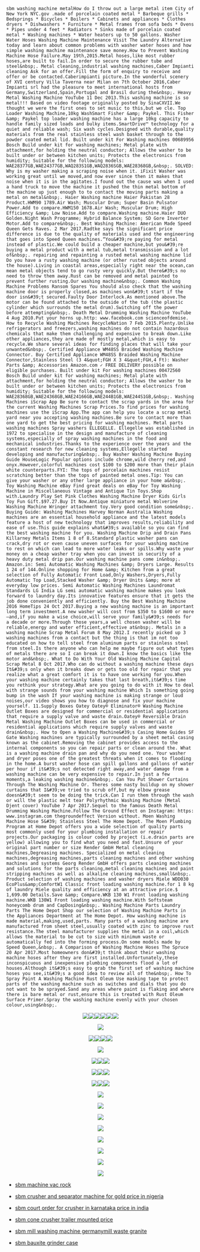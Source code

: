 
```
sbm washing machine metalHow do I throw out a large metal item City of New York NYC.gov .made of porcelain coated metal * Barbeque grills * Bedsprings * Bicycles * Boilers * Cabinets and appliances * Clothes dryers * Dishwashers * Furniture * Metal frames from sofa beds * Ovens * Pipes under 4 feet * Radiators * Sinks made of porcelain coated metal * Washing machines * Water heaters up to 50 gallons. Washer Water Hoses Washing Machine Maintenance Visit The Laundry Alternative today and learn about common problems with washer water hoses and how simple washing machine maintenance save money.How to Prevent Washing Machine Hose Failure.May 19th,2015.Metal hoses,like most rubber hoses,are built to fail.In order to secure the rubber tube and steel&nbsp;. Metal cleaning,industrial washing machines,Caber Impianti cleaning Ask for an offer.Fill the form of enquiry to receive and offer or be contacted.Caberimpianti picture.In the wonderful scenery of XVI century Villa Taverna near Milan on 7th October 2016,Caber Impianti srl had the pleasure to meet international hosts from Germany,Switzerland,Spain,Portugal and Brasil during the&nbsp;. Heavy Metal Washing Machine YouTube 11 Dec 2013.This washing machine is so metal!!! Based on video footage originally posted by SinaCXVII.We thought we were the first ones to set music to this,but we cle. Top Loader Washing Machine,10kg WashSmart Fisher &amp; Paykel. This Fisher &amp; Paykel top loader washing machine has a large 10kg capacity to handle family sized loads and bulky items.SmartDrive™ technology for a quiet and reliable wash; Six wash cycles.Designed with durable,quality materials from the real stainless steel wash basket through to the powder coated metal lid. Built under kit For Washing machines 00689956 Bosch Build under kit for washing machines; Metal plate with attachment,for holding the neutral conductor; Allows the washer to be built under or between kitchen units; Protects the electronics from humidity; Suitable for the following models: WAE28377GB,WAE24377GB,WAQ283S1GB,WAQ2836SGB,WAE28368GB,&nbsp;. SOLVED: Why is my washer making a scraping noise when it. iFixit Washer was working great until we moved,and now ever since then it makes that noise when it is in the agitates.I found out the cause was when I used a hand truck to move the machine it pushed the thin metal bottom of the machine up just enough to to contact the moving parts making a metal on metal&nbsp;. Haier Washing machine Haier Pakistan 28 Product.HWM90 1789.Air Wash; Muscular Drum; Super Basin Pulsator Power.Add to compare.HWM150 1678.Air Wash; Muscular Drum; High Efficiency &amp; Low Noise.Add to compare.Washing machine.Haier DUO Golden.Night Wash Programme; Hybrid Balance System; SD Gore Inverter Motor.Add to compare&nbsp;. Best Washing Machine: American Made Speed Queen Gets Raves. 2 Mar 2017.Radtke says the significant price difference is due to the quality of materials used and the engineering that goes into Speed Queen machines.“You&#39;re paying for metal instead of plastic.We could build a cheaper machine,but you&#39;re buying a metal product with a metal tub,metal transmission and a lot of&nbsp;. repairing and repainting a rusted metal washing machine lid Do you have a rusty washing machine (or other rusted objects around the house).Living in coastal areas,especially right near the ocean,can mean metal objects tend to go rusty very quickly.But there&#39;s no need to throw them away.Rust can be removed and metal painted to prevent further rusting.Our washing machine&nbsp;. Common Washing Machine Problems Ransom Spares You should also check that the washing machine door is properly closed,as machines won&#39;t start if the door isn&#39;t secured.Faulty Door Interlock.As mentioned above.The motor can be found attached to the outside of the tub (the plastic cylinder which surrounds the metal drum).Switching off the power before attempting&nbsp;. Death Metal Drumming Washing Machine YouTube 4 Aug 2010.Put your horns up.http: www.facebook.com scienceofdemise. How to Recycle Washing Machines RecycleNation 7 Feb 2015.Plenty.Unlike refrigerators and freezers,washing machines do not contain hazardous chemicals that make them challenging and expensive to break down.Like other appliances,they are made of mostly metal,which is easy to recycle.We share several ideas for finding places that will take your unwanted&nbsp;. Certified Appliance WM48SS Braided Washing Machine Connector. Buy Certified Appliance WM48SS Braided Washing Machine Connector,Stainless Steel (3 4&quot;FGH X 3 4&quot;FGH,4 Ft): Washer Parts &amp; Accessories Amazon.com ✓ FREE DELIVERY possible on eligible purchases. Built under kit For washing machines 00472560 Bosch Build under kit for washing machines; Metal plate with attachment,for holding the neutral conductor; Allows the washer to be built under or between kitchen units; Protects the electronics from humidity; Suitable for the following models: WAE28368GB,WAE24368GB,WAE24166GB,WAE244B1GB,WAE244S1GB,&nbsp;. Washing Machines iScrap App Be sure to contact the scrap yards in the area for the current Washing Machines Scrap Prices.To find prices for washing machines use the iScrap App.The app can help you locate a scrap metal yard near you accepting washing machines.Be sure to contact more than one yard to get the best pricing for washing machines. Metal parts washing machines Spray washers ELLEGELLE. Ellegelle was established in 1972 to specialise in the design and manufacture of cleaning systems,especially of spray washing machines in the food and mechanical industries.Thanks to the experience over the years and the constant research for new cleaning systems,Ellegelle started developing and manufacturing&nbsp;. Buy Washer Washing Machine Buying Guide HouseLogic Popular options include chrome,wild cherry red,and onyx.However,colorful machines cost $100 to $200 more than their plain white counterparts.FYI: The tops of porcelain machines resist scratching better than the tops of painted metal ones.Tip: You can give your washer or any other large appliance in your home a&nbsp;. Toy Washing Machine eBay Find great deals on eBay for Toy Washing Machine in Miscellaneous Vintage and Antique Tin Toys.Shop with.Laundry Play Set Pink Clothes Washing Machine Dryer Kids Girls Toy Fun Gift.$97.27.Buy It Now.Antique miniature metal Wolverine Washing Machine Wringer attachment toy.Very good condition some&nbsp;. Buying Guide: Washing Machines Harvey Norman Australia Washing machines are an essential household appliance and the latest models feature a host of new technology that improves results,reliability and ease of use.This guide explains what&#39;s available so you can find the best washing machine for you. Washing Machine Drip and Drain Pans Killarney Metals Items 1 8 of 8.Standard plastic washer pans can crack,dry rot or even cause uneven surfaces for your washing machine to rest on which can lead to more water leaks or spills.Why waste your money on a cheap washer tray when you can invest in security of a heavy duty metal drip pan.Our washing machine pans come in&nbsp;. Amazon.in: Semi Automatic Washing Machines &amp; Dryers Large. Results 1 24 of 144.Online shopping for Home &amp; Kitchen from a great selection of Fully Automatic Front Load,Only Washers,Dryers,Fully Automatic Top Load,Stacked Washer &amp; Dryer Units &amp; more at everyday low prices. Semi Automatic Washing Machines Laundromat Standards LG India LG semi automatic washing machine makes you look forward to laundry day.Its innovative features ensure that it gets the job done conveniently and efficiently. Buy the Best Washing Machine 2016 HomeTips 24 Oct 2017.Buying a new washing machine is an important long term investment.A new washer will cost from $350 to $1600 or more—and,if you make a wise choice,will serve your family&#39;s needs for a decade or more.Through those years,a well chosen washer will be reliable,energy and water efficient,effective at&nbsp;. Metals in a washing machine Scrap Metal Forum 8 May 2012.I recently picked up 3 washing machines from a contact but the thing is that im not too educated on how to tell steel from aluminum parts or stainless steel from steel.Is there anyone who can help me maybe figure out what types of metals there are so I can break it down.I know the basics like the motor and&nbsp;. What to Do With Your Old Washing Machine Capital Scrap Metal 8 Oct 2017.Who can do without a washing machine these days It&#39;s only when it breaks down or gets too old for repair that you realize what a great comfort it is to have one working for you.When your washing machine certainly takes that last breath,it&#39;s time you rethink your strategy.What are you going to do with it How to deal with strange sounds from your washing machine Which Is something going bump in the wash If your washing machine is making strange or loud noises,our video shows you how to diagnose and fix your machine yourself. 11.Supply Boxes Oatey Oatey® Eliminator® Washing Machine Outlet Boxes are designed for commercial or residential applications that require a supply valve and waste drain.Oatey® Reversible Drain Metal Washing Machine Outlet Boxes can be used in commercial or residential applications which require supply valves and waste drain&nbsp;. How to Open a Washing Machine&#39;s Casing Home Guides SF Gate Washing machines are typically surrounded by a sheet metal casing known as the cabinet.Removing the cabinet provides access to the internal components so you can repair parts or clean around the. What is a washing machine drain pan and why do you need one. Your washer and dryer poses one of the greatest threats when it comes to flooding in the home.A burst washer hose can spill gallons and gallons of water per hour if it&#39;s not detected right away,and water damage from a washing machine can be very expensive to repair.In just a few moments,a leaking washing machine&nbsp;. Can You Put Shower Curtains Through The Washing Machine Or. Theres some nasty buildup on my shower curtains that I&#39;ve tried to scrub off,but my elbow grease doesn&#39;t seem to be doing the trick.Can I run them through the wash or will the plastic melt tear Polyrhythmic Washing Machine (Metal Djent cover) YouTube 7 Apr 2017.Sequel to the famous Death Metal Drumming Washing Machine.Follow The Ground Effect on Instagram: https: www.instagram.com thegroundeffect Version without. Moen Washing Machine Hose 5&#39; Stainless Steel The Home Depot. The Moen Plumbing Program at Home Depot offers you a wide selection of quality parts most commonly used for your plumbing installation or repair projects.Our packaging is colour coded by project (i.e.drain parts are yellow) allowing you to find what you need and fast.Unsure of your original part number or size Render GmbH Metal cleaning machines,Degreasing machines. Specialized on metal cleaning machines,degreasing machines,parts cleaning machines and other washing machines and systems Georg Render GmbH offers parts cleaning machines and solutions for the parts cleaning,metal cleaning machines and paint stripping machines as well as alkaline cleaning machines,small&nbsp;. Product selection of washing machines and washer dryers Miele WDD030 EcoPlus&amp;ComfortW1 Classic front loading washing machine.for 1 8 kg of laundry Miele quality and efficiency at an attractive price.$ 1,699.00 Details.Save &amp; Compare.WKB 130 W1 Front loading washing machine.WKB 130W1 Front loading washing machine.With Softsteam honeycomb drum and CapDosing&nbsp;. Washing Machine Parts Laundry Parts The Home Depot Shop our selection of Washing Machine Parts in the Appliances Department at The Home Depot. How washing machine is made material,making,used,parts. Many parts of a washing machine are manufactured from sheet steel,usually coated with zinc to improve rust resistance.The steel manufacturer supplies the metal in a coil,which allows the material to be cut to size with minimum waste or automatically fed into the forming process.On some models made by Speed Queen,&nbsp;. A Comparison of Washing Machine Hoses The Spruce 20 Apr 2017.Most homeowners don&#39;t think about their washing machine hoses after they are first installed.Unfortunately,these inconspicuous and inexpensive plumbing components flood a lot of houses.Although it&#39;s easy to grab the first set of washing machine hoses you see,it&#39;s a good idea to review all of the&nbsp;. How To Spray Paint A Washing Machine Rust Oleum Use masking tape to protect parts of the washing machine such as switches and dials that you do not want to be sprayed.Sand any areas where paint is flaking and where there is bare metal or rust,ensure this is treated with Rust Oleum Surface Primer.Spray the washing machine evenly with your chosen colour,using&nbsp;. 
```

<div align="center">
  
<a rel="nofollow" href="https://m.shibang-china.com?f=github&k=sbm+washing+machine+metal"><img src="https://static.shibang-china.com/en/l.png"></a><img src="https://static.shibang-china.com/en/hw.png"><a rel="nofollow" href="https://m.shibang-china.com/product/?f=github&k=sbm+washing+machine+metal"><img src="https://static.shibang-china.com/en/p.png"></a><a rel="nofollow" href="https://m.shibang-china.com/cases/?f=github&k=sbm+washing+machine+metal"><img src="https://static.shibang-china.com/en/c.png"></a><a rel="nofollow" href="https://m.shibang-china.com/news/?f=github&k=sbm+washing+machine+metal"><img src="https://static.shibang-china.com/en/n.png"></a><a rel="nofollow" href="https://m.shibang-china.com?f=github&k=sbm+washing+machine+metal"><img src="https://static.shibang-china.com/en/m.png"></a>

<a rel="nofollow" href="https://m.shibang-china.com/product/?f=github&k=sbm+washing+machine+metal"><img src="https://static.shibang-china.com/en/b.jpg"></a>
  
<a rel="nofollow" href="https://m.shibang-china.com/solution-aggregate.html?f=github&k=sbm+washing+machine+metal"><img src="https://static.shibang-china.com/en/a.jpg"></a><a rel="nofollow" href="https://m.shibang-china.com/solution-mine.html?f=github&k=sbm+washing+machine+metal"><img src="https://static.shibang-china.com/en/m.jpg"></a><a rel="nofollow" href="https://m.shibang-china.com/solution-mill.html?f=github&k=sbm+washing+machine+metal"><img src="https://static.shibang-china.com/en/g.jpg"></a><a rel="nofollow" href="https://m.shibang-china.com/solution-epc.html?f=github&k=sbm+washing+machine+metal"><img src="https://static.shibang-china.com/en/e.jpg"></a>

<a rel="nofollow" href="https://m.shibang-china.com/product/?f=github&k=sbm+washing+machine+metal"><img src="https://static.shibang-china.com/en/a-p.png"></a>

<a rel="nofollow" href="https://m.shibang-china.com/product/crusher/c6x.html?f=github&k=sbm+washing+machine+metal"><img src="https://static.shibang-china.com/en/j.jpg"></a><a rel="nofollow" href="https://m.shibang-china.com/product/crusher/ci5x.html?f=github&k=sbm+washing+machine+metal"><img src="https://static.shibang-china.com/en/i.jpg"></a><a rel="nofollow" href="https://m.shibang-china.com/product/crusher/hst.html?f=github&k=sbm+washing+machine+metal"><img src="https://static.shibang-china.com/en/c.jpg"></a>

<a rel="nofollow" href="https://m.shibang-china.com/product/mill/mtw.html?f=github&k=sbm+washing+machine+metal"><img src="https://static.shibang-china.com/en/mtw.jpg"></a><a rel="nofollow" href="https://m.shibang-china.com/product/mill/scm.html?f=github&k=sbm+washing+machine+metal"><img src="https://static.shibang-china.com/en/scm.jpg"></a><a rel="nofollow" href="https://m.shibang-china.com/product/mill/lm.html?f=github&k=sbm+washing+machine+metal"><img src="https://static.shibang-china.com/en/lm.jpg"></a>

<a rel="nofollow" href="https://m.shibang-china.com/product/sand/vsi6x.html?f=github&k=sbm+washing+machine+metal"><img src="https://static.shibang-china.com/en/6x.jpg"></a><a rel="nofollow" href="https://m.shibang-china.com/product/sand/vu.html?f=github&k=sbm+washing+machine+metal"><img src="https://static.shibang-china.com/en/vu.jpg"></a><a rel="nofollow" href="https://m.shibang-china.com/product/mobile/klun.html?f=github&k=sbm+washing+machine+metal"><img src="https://static.shibang-china.com/en/k.jpg"></a>

<a rel="nofollow" href="https://m.shibang-china.com/cases/?f=github&k=sbm+washing+machine+metal"><img src="https://static.shibang-china.com/en/case.png"></a>

<a rel="nofollow" href="https://m.shibang-china.com/cases/aggregate/202.html?f=github&k=sbm+washing+machine+metal"><img src="https://static.shibang-china.com/en/c-1.jpg"></a>

<a rel="nofollow" href="https://m.shibang-china.com/cases/aggregate/203.html?f=github&k=sbm+washing+machine+metal"><img src="https://static.shibang-china.com/en/c-2.jpg"></a>

<a rel="nofollow" href="https://m.shibang-china.com/cases/mill/123.html?f=github&k=sbm+washing+machine+metal"><img src="https://static.shibang-china.com/en/c-3.jpg"></a>

<a rel="nofollow" href="https://m.shibang-china.com/contact_us.html?f=github&k=sbm+washing+machine+metal"><img src="https://static.shibang-china.com/en/contact.png"></a>

<a rel="nofollow" href="https://swt.shibang-china.com/?f=github&k=sbm+washing+machine+metal"><img src="https://static.shibang-china.com/en/chat.png"></a>

<a rel="nofollow" href="https://whatsapp.shibangsoft.com/WhatsApp.php?f=github&k=sbm+washing+machine+metal"><img src="https://static.shibang-china.com/en/whatsapp.png"></a>

<a rel="nofollow" href="https://m.shibang-china.com/?f=github&k=sbm+washing+machine+metal"><img src="https://static.shibang-china.com/en/website.png"></a>

</div>


* [sbm machine vac rock](sbm%20machine%20vac%20rock.md)

* [sbm crusher and separator machine for gold price in nigeria](sbm%20crusher%20and%20separator%20machine%20for%20gold%20price%20in%20nigeria.md)

* [sbm court order for crusher in karnataka price in india](sbm%20court%20order%20for%20crusher%20in%20karnataka%20price%20in%20india.md)

* [sbm cone crusher trailer mounted price](sbm%20cone%20crusher%20trailer%20mounted%20price.md)

* [sbm mill washing machine germanymill waste granite](sbm%20mill%20washing%20machine%20germanymill%20waste%20granite.md)

* [sbm bauxite grinder case](sbm%20bauxite%20grinder%20case.md)